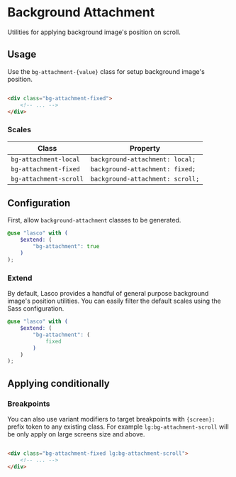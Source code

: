 # Background Attachment

Utilities for applying background image's position on scroll.

## Usage

Use the `bg-attachment-{value}` class for setup background image's position.

```html

<div class="bg-attachment-fixed">
    <!-- ... -->
</div>
```

### Scales

| Class                  | Property                         |
|------------------------|----------------------------------|
| `bg-attachment-local`  | `background-attachment: local;`  |
| `bg-attachment-fixed`  | `background-attachment: fixed;`  |
| `bg-attachment-scroll` | `background-attachment: scroll;` |

## Configuration

First, allow `background-attachment` classes to be generated.

```scss
@use "lasco" with (
    $extend: (
        "bg-attachment": true
    )
);
```

### Extend

By default, Lasco provides a handful of general purpose background image's position utilities. You can easily filter the
default scales using the Sass configuration.

```scss
@use "lasco" with (
    $extend: (
        "bg-attachment": (
            fixed
        )
    )
);
```

## Applying conditionally

### Breakpoints

You can also use variant modifiers to target breakpoints with `{screen}:` prefix token to any existing class. For
example `lg:bg-attachment-scroll` will be only apply on large screens size and above.

```html

<div class="bg-attachment-fixed lg:bg-attachment-scroll">
    <!-- ... -->
</div>
```
